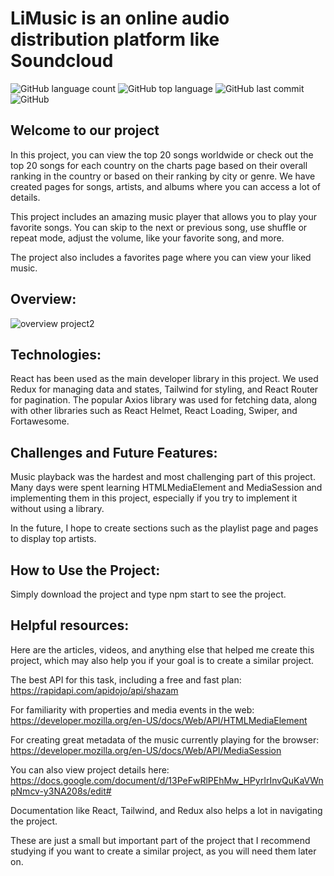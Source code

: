 # LiMusic is an online audio distribution platform like Soundcloud

![GitHub language count](https://img.shields.io/github/languages/count/Suren-chiron/Limusic) ![GitHub top language](https://img.shields.io/github/languages/top/Suren-chiron/Limusic?color=green&style=plastic) ![GitHub last commit](https://img.shields.io/github/last-commit/Suren-chiron/Limusic?color=orange&label=last%20update) ![GitHub](https://img.shields.io/github/license/Suren-chiron/Limusic)

## Welcome to our project

In this project, you can view the top 20 songs worldwide or check out the top 20 songs for each country on the charts page based on their overall ranking in the country or based on their ranking by city or genre. We have created pages for songs, artists, and albums where you can access a lot of details.

This project includes an amazing music player that allows you to play your favorite songs. You can skip to the next or previous song, use shuffle or repeat mode, adjust the volume, like your favorite song, and more.

The project also includes a favorites page where you can view your liked music.

## Overview:

![overview  project2](https://user-images.githubusercontent.com/106313130/233668823-1688050a-790f-499c-b5ad-bb5b1ec163d3.png)

## Technologies:

React has been used as the main developer library in this project. We used Redux for managing data and states, Tailwind for styling, and React Router for pagination. The popular Axios library was used for fetching data, along with other libraries such as React Helmet, React Loading, Swiper, and Fortawesome.

## Challenges and Future Features:

Music playback was the hardest and most challenging part of this project. Many days were spent learning HTMLMediaElement and MediaSession and implementing them in this project, especially if you try to implement it without using a library.

In the future, I hope to create sections such as the playlist page and pages to display top artists.

## How to Use the Project:

Simply download the project and type npm start to see the project.

## Helpful resources:

Here are the articles, videos, and anything else that helped me create this project, which may also help you if your goal is to create a similar project.

The best API for this task, including a free and fast plan: https://rapidapi.com/apidojo/api/shazam

For familiarity with properties and media events in the web: https://developer.mozilla.org/en-US/docs/Web/API/HTMLMediaElement

For creating great metadata of the music currently playing for the browser: https://developer.mozilla.org/en-US/docs/Web/API/MediaSession

You can also view project details here: https://docs.google.com/document/d/13PeFwRlPEhMw_HPyrIrInvQuKaVWnpNmcv-y3NA208s/edit#

Documentation like React, Tailwind, and Redux also helps a lot in navigating the project.

These are just a small but important part of the project that I recommend studying if you want to create a similar project, as you will need them later on.

